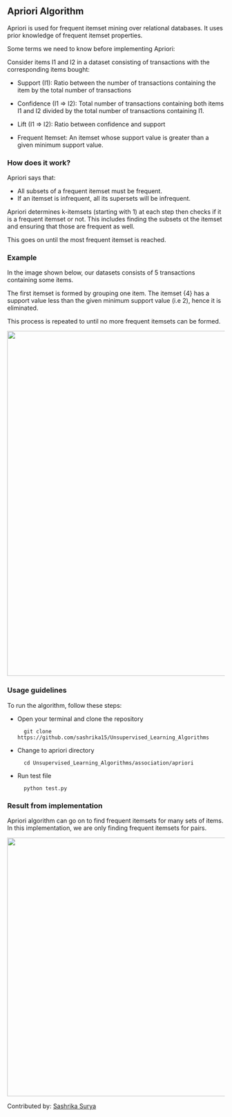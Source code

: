 ## Apriori Algorithm

Apriori is used for frequent itemset mining over relational databases. It uses prior knowledge of frequent itemset properties.

Some terms we need to know before implementing Apriori:

Consider items I1 and I2 in a dataset consisting of transactions with the corresponding items bought:
- Support (I1): Ratio between the number of transactions containing the item by the total number of transactions 

- Confidence (I1 => I2): Total number of transactions containing both items I1 and I2 divided by the total number of transactions containing I1.

- Lift (I1 => I2): Ratio between confidence and support

- Frequent Itemset: An itemset whose support value is greater than a given minimum support value.


### How does it work?

Apriori says that: 

- All subsets of a frequent itemset must be frequent.
- If an itemset is infrequent, all its supersets will be infrequent.

Apriori determines k-itemsets (starting with 1) at each step then checks if it is a frequent itemset or not. This includes finding the subsets ot the itemset and ensuring that those are frequent as well. 

This goes on until the most frequent itemset is reached.

### Example
In the image shown below, our datasets consists of 5 transactions containing some items. 

The first itemset is formed by grouping one item. The itemset {4} has a support value less than the given minimum support value (i.e 2), hence it is eliminated. 

This process is repeated to until no more frequent itemsets can be formed.

<img src="assets/sample.jpg" width="800">

### Usage guidelines

To run the algorithm, follow these steps: 

- Open your terminal and clone the repository

        git clone https://github.com/sashrika15/Unsupervised_Learning_Algorithms

- Change to apriori directory

        cd Unsupervised_Learning_Algorithms/association/apriori

- Run test file

        python test.py
        
### Result from implementation

Apriori algorithm can go on to find frequent itemsets for many sets of items. In this implementation, we are only finding frequent itemsets for pairs.

<img src="assets/output.png" width="600">




Contributed by: [Sashrika Surya](https://github.com/sashrika15)
